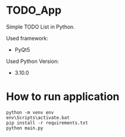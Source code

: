 # TODO_App

Simple TODO List in Python.

Used framework:
- PyQt5

Used Python Version:
- 3.10.0

# How to run application
```
python -m venv env
env\Scripts\activate.bat
pip install -r requirements.txt
python main.py
```
